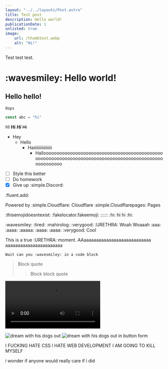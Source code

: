 ```yaml
---
layout: "../../layouts/Post.astro"
title: Test post
description: Hello world!
publicationDate: 1
unlisted: true
image:
    url: /thumbtest.webp
    alt: "Hi!"
---
```

Test test test.
# :wavesmiley: Hello world!
## Hello hello!
`Oops`
```ts
const abc = "hi"
```
*Hi* **Hi** ***Hi*** ~~Hi~~
- Hey
    - Hello
        - Haiiiiiiiiiiiiiiiii
            - Hallooooooooooooooooooooooooooooooooooooooooooooooooooooooooooooooooooooooooooooooooooooooooooooooooooooooo
- [ ] Style this better
- [ ] Do homework
- [X] Give up :simple.Discord:

:fluent.add:

Powered by :simple.Cloudflare: Cloudflare :simple.Cloudflarepages: Pages

:thisemojidoesntexist: :fakelocator.fakeemoji: :::::: :hi: hi hi :hi:

:wavesmiley: :tired: :mahirolog: :verygood: :URETHRA: Woah Woaaah :aaa: :aaaa: :aaaaa: :aaaa: :aaaa: :verygood: Cool

This is a true :URETHRA: moment. AAaaaaaaaaaaaaaaaaaaaaaaaaaaa aaaaaaaaaaaaaaaaaaaaaaa

```
Wait can you :wavesmiley: in a code block
```

> Block quote
>> Block block quote

<video src="https://pfile.glitch.me/file/Rqx7n" controls /><br>

![dream with his dogs out](https://fyle.uk/dream)
![dream with his dogs out in button form](https://fyle.uk/fgBjB)

I FUCKING HATE CSS I HATE WEB DEVELOPMENT I AM GOING TO KILL MYSELF

i wonder if anyone would really care if i did